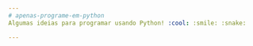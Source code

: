 ```yaml
---
# apenas-programe-em-python
Algumas ideias para programar usando Python! :cool: :smile: :snake:

---
```


